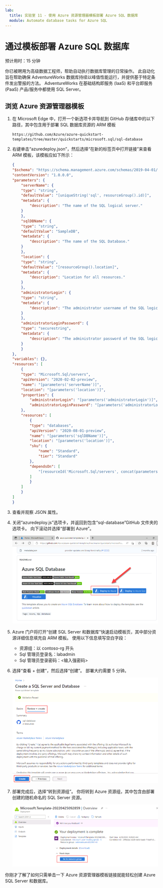 ```yaml
---
lab:
  title: 实验室 11 - 使用 Azure 资源管理器模板部署 Azure SQL 数据库
  module: Automate database tasks for Azure SQL
---
```


# 通过模板部署 Azure SQL 数据库

预计用时：15 分钟

你已被聘用为高级数据工程师，帮助自动执行数据库管理的日常操作。 此自动化旨在帮助确保 AdventureWorks 数据库持续以峰值性能运行，并提供基于特定条件发出警报的方法。 AdventureWorks 在基础结构即服务 (IaaS) 和平台即服务 (PaaS) 产品/服务中都使用 SQL Server。

## 浏览 Azure 资源管理器模板

1. 在 Microsoft Edge 中，打开一个新选项卡并导航到 GitHub 存储库中的以下路径，其中包含用于部署 SQL 数据库资源的 ARM 模板

    ```
    https://github.com/Azure/azure-quickstart-templates/tree/master/quickstarts/microsoft.sql/sql-database
    ```

1. 右键单击“azuredeploy.json”，然后选择“在新的标签页中打开链接”来查看 ARM 模板，该模板应如下所示：

    ```JSON
    {
    "$schema": "https://schema.management.azure.com/schemas/2019-04-01/deploymentTemplate.json#",
    "contentVersion": "1.0.0.0",
    "parameters": {
        "serverName": {
        "type": "string",
        "defaultValue": "[uniqueString('sql', resourceGroup().id)]",
        "metadata": {
            "description": "The name of the SQL logical server."
        }
        },
        "sqlDBName": {
        "type": "string",
        "defaultValue": "SampleDB",
        "metadata": {
            "description": "The name of the SQL Database."
        }
        },
        "location": {
        "type": "string",
        "defaultValue": "[resourceGroup().location]",
        "metadata": {
            "description": "Location for all resources."
        }
        },
        "administratorLogin": {
        "type": "string",
        "metadata": {
            "description": "The administrator username of the SQL logical server."
        }
        },
        "administratorLoginPassword": {
        "type": "securestring",
        "metadata": {
            "description": "The administrator password of the SQL logical server."
        }
        }
    },
    "variables": {},
    "resources": [
        {
        "type": "Microsoft.Sql/servers",
        "apiVersion": "2020-02-02-preview",
        "name": "[parameters('serverName')]",
        "location": "[parameters('location')]",
        "properties": {
            "administratorLogin": "[parameters('administratorLogin')]",
            "administratorLoginPassword": "[parameters('administratorLoginPassword')]"
        },
        "resources": [
            {
            "type": "databases",
            "apiVersion": "2020-08-01-preview",
            "name": "[parameters('sqlDBName')]",
            "location": "[parameters('location')]",
            "sku": {
                "name": "Standard",
                "tier": "Standard"
            },
            "dependsOn": [
                "[resourceId('Microsoft.Sql/servers', concat(parameters('serverName')))]"
            ]
            }
        ]
        }
    ]
    }
    ```

1. 查看并观察 JSON 属性。

1. 关闭“azuredeploy.js”选项卡，并返回到包含“sql-database”GitHub 文件夹的选项卡。 向下滚动并选择“部署到 Azure”。

    ![“部署到 Azure”按钮](../images/dp-300-module-11-lab-01.png)

1. Azure 门户将打开“创建 SQL Server 和数据库”快速启动模板页，其中部分资源详细信息填充自 ARM 模板。 使用以下信息填写空白字段：

    - 资源组：以 contoso-rg 开头
    - Sql 管理员登录名：labadmin
    - Sql 管理员登录密码：&lt;输入强密码&gt;

1. 选择“查看 + 创建”，然后选择“创建”。 部署大约需要 5 分钟。

    ![图 2](../images/dp-300-module-11-lab-02.png)

1. 部署完成后，选择“转到资源组”。 你将转到 Azure 资源组，其中包含由部署创建的随机命名的 SQL Server 资源。

    ![图片 3](../images/dp-300-module-11-lab-03.png)

你刚才了解了如何只需单击一下 Azure 资源管理器模板链接就能轻松创建 Azure SQL Server 和数据库。

